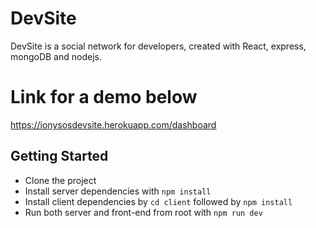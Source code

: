 # DevSite

DevSite is a social network for developers, created with React, express, mongoDB and nodejs.

# Link for a demo below
https://ionysosdevsite.herokuapp.com/dashboard

## Getting Started
* Clone the project
* Install server dependencies with `npm install`
* Install client dependencies by `cd client` followed by `npm install`
* Run both server and front-end from root with `npm run dev`

